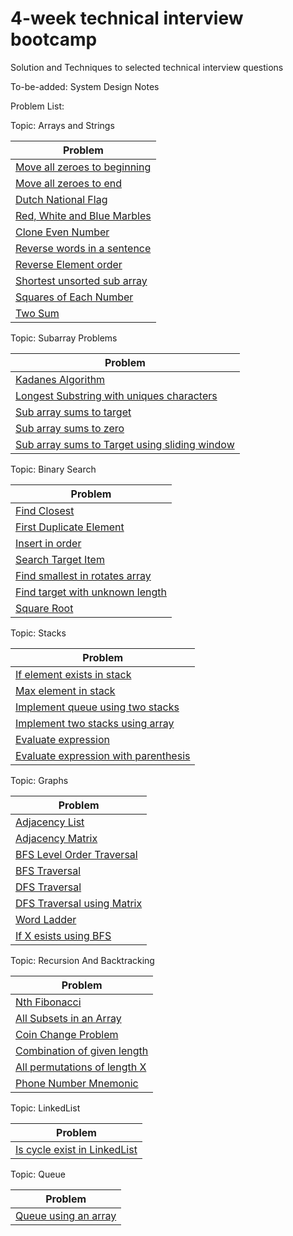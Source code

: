 # 4-week technical interview bootcamp

Solution and Techniques to selected technical interview questions

To-be-added: System Design Notes

Problem List:

Topic: Arrays and Strings  
    
| Problem |       
|---|         
| [Move all zeroes to beginning](src/arraysAndStrings/AllZeroesToBeginning.java)|    
| [Move all zeroes to end](src/arraysAndStrings/AllZeroesToEnd.java)|    
| [Dutch National Flag](src/arraysAndStrings/DutchNationalFlag.java)|   
| [Red, White and Blue Marbles](src/arraysAndStrings/RedWhiteAndBlue.java)|   
| [Clone Even Number](src/arraysAndStrings/CloneEvenNumber.java)|    
| [Reverse words in a sentence](src/arraysAndStrings/ReverseWordsSentence.java)|   
| [Reverse Element order](src/arraysAndStrings/ReverseElementOrder.java)|   
| [Shortest unsorted sub array](src/arraysAndStrings/ShortestUnsortedSubarray.java)|  
| [Squares of Each Number](src/arraysAndStrings/SquaresOfEachNumber.java)|  
| [Two Sum](src/arraysAndStrings/TwoSum.java)|

Topic: Subarray Problems

| Problem |         
|---|   
| [Kadanes Algorithm](src/subarrayProblems/KadanesAlgorithm.java)|  
| [Longest Substring with uniques characters](src/subarrayProblems/LongestSubstringWithUniqueCharacters.java)|  
| [Sub array sums to target](src/subarrayProblems/SubArraySumsToX.java)|  
| [Sub array sums to zero](src/subarrayProblems/SubArraySumsToZero.java)|  
| [Sub array sums to Target using sliding window](src/subarrayProblems/SumsToXUsingSlididngWindow.java)|  

Topic: Binary Search

| Problem |    
|--- |  
| [Find Closest](src/chapter5/binarySearch/FindClosest.java) |   
| [First Duplicate Element](src/binarySearch/FirstDuplicateElement.java)|  
| [Insert in order](src/binarySearch/InsertInOrder.java) |  
| [Search Target Item](src/binarySearch/SearchtargetItem.java) |  
| [Find smallest in rotates array](src/binarySearch/FindSmallestInRotatedArray.java) |
| [Find target with unknown length](src/binarySearch/FindTargetWithUnknownLength.java) |
| [Square Root](src/binarySearch/SquareRoot.java) |
 
Topic: Stacks

| Problem |
|--- |  
| [If element exists in stack](src/stack/IfExistsInStack.java) |  
| [Max element in stack](src/stack/MaxElementInStack.java) |   
| [Implement queue using two stacks](src/stack/QueueUsingTwoStacks.java) |   
| [Implement two stacks using array](src/stack/TwoStacksUsingArray.java) |  
| [Evaluate expression](src/stack/EvaluateExpression.java) |  
| [Evaluate expression with parenthesis](src/stack/EvaluateExpressionWithParenthesis.java) |  

Topic: Graphs

| Problem |  
|--- |  
|[Adjacency List](src/graph/AdjacencyList.java) |  
|[Adjacency Matrix](src/graph/AdjacencyMatrix.java) |  
|[BFS Level Order Traversal](src/graph/BFSLevelOrder.java) |  
|[BFS Traversal](src/graph/BFSTraversal.java) |  
|[DFS Traversal](src/graph/DFSTraversal.java) |  
|[DFS Traversal using Matrix](src/graph/DFSTraversalMatrix.java) |  
|[Word Ladder](src/graph/WordLadderProblem.java) |  
|[If X esists using BFS](src/graph/FindXExistsBFS.java) |  

Topic: Recursion And Backtracking

| Problem |    
| --- |    
| [Nth Fibonacci](src/recursionAndBacktracking/NthFibonacci.java) |
| [All Subsets in an Array](src/recursionAndBacktracking/AllSubsetsOfAnArray.java) |
| [Coin Change Problem](src/recursionAndBacktracking/CoinChange.java) |
| [Combination of given length](src/recursionAndBacktracking/CombinationLength.java) |
| [All permutations of length X](src/recursionAndBacktracking/PermutationsLengthX.java) |
| [Phone Number Mnemonic](src/recursionAndBacktracking/PhoneNumberMnemonic.java) |

Topic: LinkedList

|Problem |
| --- |
| [Is cycle exist in LinkedList](src/linkedlists/IsCycle.java) |    

Topic: Queue

|Problem |
| --- |
| [Queue using an array](src/queue/QueueUsingArray.java) |